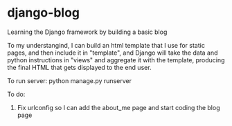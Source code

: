 # django-blog
Learning the Django framework by building a basic blog

To my understangind, I can build an html template that I use for static pages, and then include it in "template", and Django will take the data and python instructions in "views" and aggregate it with the template, producing the final HTML that gets displayed to the end user.

To run server:
python manage.py runserver

To do:

1. Fix urlconfig so I can add the about_me page and start coding the blog page